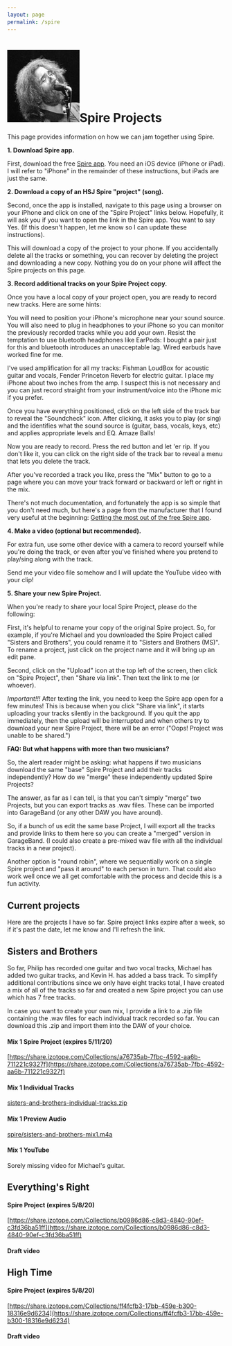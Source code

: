 ```yaml
---
layout: page
permalink: /spire
---
```



<h1><img class="ui avatar image" src="/images/jerryavatar.jpg">Spire Projects</h1>

This page provides information on how we can jam together using Spire.

**1. Download Spire app.**

First, download the free [Spire app](https://apps.apple.com/us/app/spire-music-recorder-studio/id1013021109). You need an iOS device (iPhone or iPad).  I will refer to "iPhone" in the remainder of these instructions, but iPads are just the same.

**2. Download a copy of an HSJ Spire "project" (song).**

Second, once the app is installed, navigate to this page using a browser on your iPhone and click on one of the "Spire Project" links below. Hopefully, it will ask you if you want to open the link in the Spire app. You want to say Yes. (If this doesn't happen, let me know so I can update these instructions).

This will download a copy of the project to your phone. If you accidentally delete all the tracks or something, you can recover by deleting the project and downloading a new copy. Nothing you do on your phone will affect the Spire projects on this page.

**3. Record additional tracks on your Spire Project copy.**

Once you have a local copy of your project open, you are ready to record new tracks.  Here are some hints:

You will need to position your iPhone's microphone near your sound source. You will also need to plug in headphones to your iPhone so you can monitor the previously recorded tracks while you add your own. Resist the temptation to use bluetooth headphones like EarPods: I bought a pair just for this and bluetooth introduces an unacceptable lag. Wired earbuds have worked fine for me.

I've used amplification for all my tracks: Fishman LoudBox for acoustic guitar and vocals, Fender Princeton Reverb for electric guitar. I place my iPhone about two inches from the amp.  I suspect this is not necessary and you can just record straight from your instrument/voice into the iPhone mic if you prefer.

Once you have everything positioned, click on the left side of the track bar to reveal the "Soundcheck" icon. After clicking, it asks you to play (or sing) and the identifies what the sound source is (guitar, bass, vocals, keys, etc) and applies appropriate levels and EQ.  Amaze Balls!

Now you are ready to record.  Press the red button and let 'er rip.  If you don't like it, you can click on the right side of the track bar to reveal a menu that lets you delete the track.

After you've recorded a track you like, press the "Mix" button to go to a page where you can move your track forward or backward or left or right in the mix.

There's not much documentation, and fortunately the app is so simple that you don't need much, but here's a page from the manufacturer that I found very useful at the beginning: [Getting the most out of the free Spire app](https://www.izotope.com/en/learn/getting-the-most-out-of-the-free-spire-ios-app.html).

**4. Make a video (optional but recommended).**

For extra fun, use some other device with a camera to record yourself while you're doing the track, or even after you've finished where you pretend to play/sing along with the track.

Send me your video file somehow and I will update the YouTube video with your clip!

**5. Share your new Spire Project.**

When you're ready to share your local Spire Project, please do the following:

First, it's helpful to rename your copy of the original Spire project.  So, for example, if you're Michael and you downloaded the Spire Project called "Sisters and Brothers", you could rename it to "Sisters and Brothers (MS)".  To rename a project, just click on the project name and it will bring up an edit pane.

Second, click on the "Upload" icon at the top left of the screen, then click on "Spire Project", then "Share via link". Then text the link to me (or whoever).

*Important!!!* After texting the link, you need to keep the Spire app open for a few minutes!  This is because when you click "Share via link", it starts uploading your tracks silently in the background.  If you quit the app immediately, then the upload will be interrupted and when others try to download your new Spire Project, there will be an error ("Oops! Project was unable to be shared.")

**FAQ: But what happens with more than two musicians?**

So, the alert reader might be asking: what happens if two musicians download the same "base" Spire Project and add their tracks independently? How do we "merge" these independently updated Spire Projects?

The answer, as far as I can tell, is that you can't simply "merge" two Projects, but you can export tracks as .wav files. These can be imported into GarageBand (or any other DAW you have around).

So, if a bunch of us edit the same base Project, I will export all the tracks and provide links to them here so you can create a "merged" version in GarageBand. (I could also create a pre-mixed wav file with all the individual tracks in a new project).

Another option is "round robin", where we sequentially work on a single Spire project and "pass it around" to each person in turn. That could also work well once we all get comfortable with the process and decide this is a fun activity.

## Current projects

Here are the projects I have so far.  Spire project links expire after a week, so if it's past the date, let me know and I'll refresh the link.

## Sisters and Brothers

So far, Philip has recorded one guitar and two vocal tracks, Michael has added two guitar tracks, and Kevin H. has added a bass track. To simplify additional contributions since we only have eight tracks total, I have created a mix of all of the tracks so far and created a new Spire project you can use which has 7 free tracks.

In case you want to create your own mix, I provide a link to a .zip file containing the .wav files for each individual track recorded so far. You can download this .zip and import them into the DAW of your choice.

#### Mix 1 Spire Project (expires 5/11/20)

[https://share.izotope.com/Collections/a76735ab-7fbc-4592-aa6b-711221c9327f](https://share.izotope.com/Collections/a76735ab-7fbc-4592-aa6b-711221c9327f)

#### Mix 1 Individual Tracks

[sisters-and-brothers-individual-tracks.zip](https://drive.google.com/file/d/18b27QWV7hY3MbfQ8emw9OHb4D5Y-bp38/view?usp=sharing)

#### Mix 1 Preview Audio

[spire/sisters-and-brothers-mix1.m4a](../spire/sisters-and-brothers-mix1.m4a)

#### Mix 1 YouTube

Sorely missing video for Michael's guitar.

<div class="ui embed" data-source="youtube" data-id="mtZH0wF0CMs"></div>

## Everything's Right

#### Spire Project (expires 5/8/20)

[https://share.izotope.com/Collections/b0986d86-c8d3-4840-90ef-c3fd36ba51ff](https://share.izotope.com/Collections/b0986d86-c8d3-4840-90ef-c3fd36ba51ff)

#### Draft video

<div class="ui embed" data-source="youtube" data-id="G1W-NC8Kd2E"></div>


## High Time

#### Spire Project (expires 5/8/20)

[https://share.izotope.com/Collections/ff4fcfb3-17bb-459e-b300-18316e9d6234](https://share.izotope.com/Collections/ff4fcfb3-17bb-459e-b300-18316e9d6234)

#### Draft video

<div class="ui embed" data-source="youtube" data-id="KnLMA6llctQ"></div>
